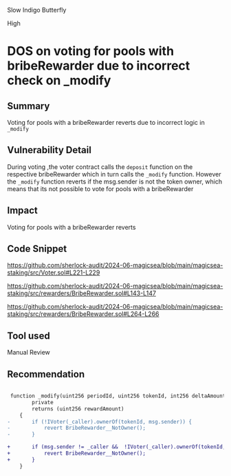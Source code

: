 Slow Indigo Butterfly

High

# DOS on voting for pools with bribeRewarder due to incorrect check on _modify

## Summary

Voting for pools with a bribeRewarder reverts due to incorrect logic in `_modify`

## Vulnerability Detail

During voting ,the voter contract calls the `deposit` function on the respective bribeRewarder which in turn calls the `_modify` function. However the `_modify` function reverts if the msg.sender is not the token owner, which means that its not possible to vote for pools with a bribeRewarder

## Impact

Voting for pools with a bribeRewarder reverts

## Code Snippet

https://github.com/sherlock-audit/2024-06-magicsea/blob/main/magicsea-staking/src/Voter.sol#L221-L229

https://github.com/sherlock-audit/2024-06-magicsea/blob/main/magicsea-staking/src/rewarders/BribeRewarder.sol#L143-L147

https://github.com/sherlock-audit/2024-06-magicsea/blob/main/magicsea-staking/src/rewarders/BribeRewarder.sol#L264-L266

## Tool used

Manual Review

## Recommendation

```diff

 function _modify(uint256 periodId, uint256 tokenId, int256 deltaAmount, bool isPayOutReward)
        private
        returns (uint256 rewardAmount)
    {
-       if (!IVoter(_caller).ownerOf(tokenId, msg.sender)) {
-           revert BribeRewarder__NotOwner();
-       }

+       if (msg.sender != _caller &&  !IVoter(_caller).ownerOf(tokenId, msg.sender) ) {
+           revert BribeRewarder__NotOwner();
+       }
    }
```
